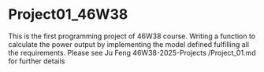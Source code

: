# Project01_46W38
This is the first programming project of 46W38 course. Writing a function to calculate the power output by implementing the model defined fulfilling all the requirements. Please see Ju Feng 46W38-2025-Projects /Project_01.md for further details
